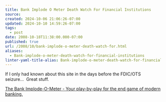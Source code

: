 ```yaml
---
title: Bank Implode O Meter Death Watch For Financial Institutions
source: 
created: 2024-10-06 21:06:26-07:00
updated: 2024-10-10 14:59:26-07:00
tags:
  - post
date: 2008-10-18T11:38:00.000-07:00
published: true
url: /2008/10/bank-implode-o-meter-death-watch-for.html
aliases:
  - Bank-implode-o-meter-death-watch-for-financial-institutions
linter-yaml-title-alias: Bank-implode-o-meter-death-watch-for-financial-institutions
---
```



If I only had known about this site in the days before the FDIC/OTS seizure...  Great stuff.  
  
[The Bank Implode-O-Meter - Your play-by-play for the end game of modern banking.](https://bankimplode.com/)